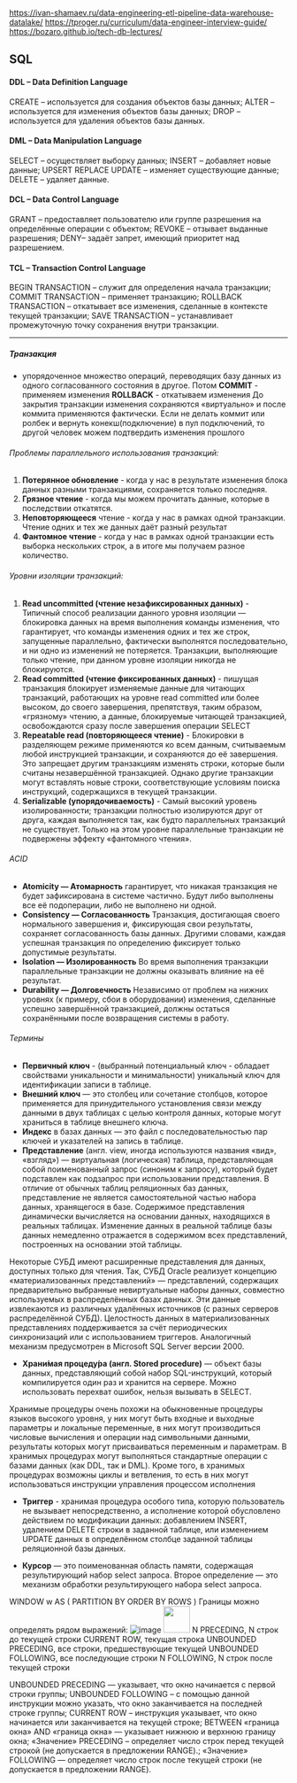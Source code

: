https://ivan-shamaev.ru/data-engineering-etl-pipeline-data-warehouse-datalake/
https://tproger.ru/curriculum/data-engineer-interview-guide/
https://bozaro.github.io/tech-db-lectures/
## SQL


#### DDL – Data Definition Language
CREATE – используется для создания объектов базы данных;
ALTER – используется для изменения объектов базы данных;
DROP – используется для удаления объектов базы данных.

#### DML – Data Manipulation Language
SELECT – осуществляет выборку данных;
INSERT – добавляет новые данные;
UPSERT
REPLACE
UPDATE – изменяет существующие данные;
DELETE – удаляет данные.

#### DCL – Data Control Language
GRANT – предоставляет пользователю или группе разрешения на определённые операции с объектом;
REVOKE – отзывает выданные разрешения;
DENY– задаёт запрет, имеющий приоритет над разрешением.

#### TCL – Transaction Control Language
BEGIN TRANSACTION – служит для определения начала транзакции;
COMMIT TRANSACTION – применяет транзакцию;
ROLLBACK TRANSACTION – откатывает все изменения, сделанные в контексте текущей транзакции;
SAVE TRANSACTION – устанавливает промежуточную точку сохранения внутри транзакции.

---

##### Транзакция  
- упорядоченное множество операций, переводящих базу данных из одного согласованного состояния в другое. Потом 
**COMMIT** - применяем изменения
**ROLLBACK** - откатываем изменения
До закрытия транзакции изменения сохраняются «виртуально»  и после коммита применяются фактически.
Если не делать коммит или ролбек и вернуть конекш(подключение) в пул подключений, то другой человек можем подтвердить изменения прошлого
###### Проблемы параллельного использования транзакций:
1. **Потерянное обновление** - когда у нас в результате изменения блока данных разными транзакциями, сохраняется только последняя.
2. **Грязное чтение** - когда мы можем прочитать данные, которые в последствии откатятся.
3. **Неповторяющееся** чтение - когда у нас в рамках одной транзакции. Чтение одних и тех же данных даёт разный результат 
4. **Фантомное чтение** - когда у нас в рамках одной транзакции есть выборка нескольких строк, а в итоге мы получаем разное количество. 

###### Уровни изоляции транзакций:
1. **Read uncommitted (чтение незафиксированных данных)** - Типичный способ реализации данного уровня изоляции — блокировка данных на время выполнения команды изменения, что гарантирует, что команды изменения одних и тех же строк, запущенные параллельно, фактически выполнятся последовательно, и ни одно из изменений не потеряется. Транзакции, выполняющие только чтение, при данном уровне изоляции никогда не блокируются.
2. **Read committed (чтение фиксированных данных)** - пишущая транзакция блокирует изменяемые данные для читающих транзакций, работающих на уровне read committed или более высоком, до своего завершения, препятствуя, таким образом, «грязному» чтению, а данные, блокируемые читающей транзакцией, освобождаются сразу после завершения операции SELECT
3. **Repeatable read (повторяющееся чтение)** - Блокировки в разделяющем режиме применяются ко всем данным, считываемым любой инструкцией транзакции, и сохраняются до её завершения. Это запрещает другим транзакциям изменять строки, которые были считаны незавершённой транзакцией. Однако другие транзакции могут вставлять новые строки, соответствующие условиям поиска инструкций, содержащихся в текущей транзакции.
4. **Serializable (упорядочиваемость)** - Самый высокий уровень изолированности; транзакции полностью изолируются друг от друга, каждая выполняется так, как будто параллельных транзакций не существует. Только на этом уровне параллельные транзакции не подвержены эффекту «фантомного чтения».

###### ACID
* **Atomicity — Атомарность** гарантирует, что никакая транзакция не будет зафиксирована в системе частично. 
Будут либо выполнены все её подоперации, либо не выполнено ни одной.
* **Consistency — Согласованность**
Транзакция, достигающая своего нормального завершения и, фиксирующая свои результаты, сохраняет согласованность базы данных.
Другими словами, каждая успешная транзакция по определению фиксирует только допустимые результаты.
* **Isolation — Изолированность**
Во время выполнения транзакции параллельные транзакции не должны оказывать влияние на её результат.
* **Durability — Долговечность**
Независимо от проблем на нижних уровнях (к примеру, сбои в оборудовании) изменения, сделанные успешно завершённой транзакцией, должны остаться сохранёнными после возвращения системы в работу.

###### Термины
* **Первичный ключ** - (выбранный потенциальный ключ - обладает свойствами уникальности и минимальности) уникальный ключ для идентификации записи в таблице.
* **Внешний ключ** — это столбец или сочетание столбцов, которое применяется для принудительного установления связи между данными в двух таблицах с целью контроля данных, которые могут храниться в таблице внешнего ключа.
* **Индекс** в базах данных — это файл с последовательностью пар ключей и указателей на запись в таблице.
* **Представление** (англ. view, иногда используются названия «вид», «взгляд») — виртуальная (логическая) таблица, представляющая собой поименованный запрос (синоним к запросу), который будет подставлен как подзапрос при использовании представления. 
В отличие от обычных таблиц реляционных баз данных, представление не является самостоятельной частью набора данных, хранящегося в базе. Содержимое представления динамически вычисляется на основании данных, находящихся в реальных таблицах. Изменение данных в реальной таблице базы данных немедленно отражается в содержимом всех представлений, построенных на основании этой таблицы.

Некоторые СУБД имеют расширенные представления для данных, доступных только для чтения. Так, СУБД Oracle реализует концепцию «материализованных представлений» — представлений, содержащих предварительно выбранные невиртуальные наборы данных, совместно используемых в распределённых базах данных. Эти данные извлекаются из различных удалённых источников (с разных серверов распределённой СУБД). Целостность данных в материализованных представлениях поддерживается за счёт периодических синхронизаций или с использованием триггеров. Аналогичный механизм предусмотрен в Microsoft SQL Server версии 2000.

* **Храни́мая процеду́ра (англ. Stored procedure)** — объект базы данных, представляющий собой набор SQL-инструкций, который компилируется один раз и хранится на сервере. Можно использовать перехват ошибок, нельзя вызывать в SELECT.

Хранимые процедуры очень похожи на обыкновенные процедуры языков высокого уровня, у них могут быть входные и выходные параметры и локальные переменные, в них могут производиться числовые вычисления и операции над символьными данными, результаты которых могут присваиваться переменным и параметрам. В хранимых процедурах могут выполняться стандартные операции с базами данных (как DDL, так и DML). Кроме того, в хранимых процедурах возможны циклы и ветвления, то есть в них могут использоваться инструкции управления процессом исполнения

* **Триггер** - хранимая процедура особого типа, которую пользователь не вызывает непосредственно, а исполнение которой обусловлено действием по модификации данных: добавлением INSERT, удалением DELETE строки в заданной таблице, или изменением UPDATE данных в определённом столбце заданной таблицы реляционной базы данных. 

* **Курсор** — это поименованная область памяти, содержащая результирующий набор select запроса. Второе определение — это механизм обработки результирующего набора select запроса.



WINDOW w AS (
PARTITION BY 
ORDER BY
ROWS
)
Границы можно определять рядом выражений:
![image](https://user-images.githubusercontent.com/53166911/179399093-41af7cf4-038e-40f0-a894-9fc77d54cf0c.png)
<img src="[https://github.com/favicon.ico](https://user-images.githubusercontent.com/53166911/179399093-41af7cf4-038e-40f0-a894-9fc77d54cf0c.png)" width="48">
N PRECEDING, N строк до текущей строки
CURRENT ROW, текущая строка
UNBOUNDED PRECEDING, все строки, предшествующие текущей
UNBOUNDED FOLLOWING, все последующие строки
N FOLLOWING, N строк после текущей строки

UNBOUNDED PRECEDING — указывает, что окно начинается с первой строки группы;
UNBOUNDED FOLLOWING – с помощью данной инструкции можно указать, что окно заканчивается на последней строке группы;
CURRENT ROW – инструкция указывает, что окно начинается или заканчивается на текущей строке;
BETWEEN «граница окна» AND «граница окна» — указывает нижнюю и верхнюю границу окна;
«Значение» PRECEDING – определяет число строк перед текущей строкой (не допускается в предложении RANGE).;
«Значение» FOLLOWING — определяет число строк после текущей строки (не допускается в предложении RANGE).
